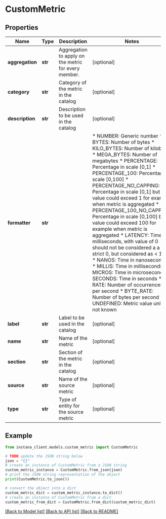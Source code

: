 # CustomMetric


## Properties

Name | Type | Description | Notes
------------ | ------------- | ------------- | -------------
**aggregation** | **str** | Aggregation to apply on the metric for every member. | [optional] 
**category** | **str** | Category of the metric in the catalog | [optional] 
**description** | **str** | Description to be used in the catalog | [optional] 
**formatter** | **str** | | * NUMBER: Generic number * BYTES: Number of bytes * KILO_BYTES: Number of kilobytes * MEGA_BYTES: Number of megabytes * PERCENTAGE: Percentage in scale [0,1] * PERCENTAGE_100: Percentage in scale [0,100] * PERCENTAGE_NO_CAPPING: Percentage in scale [0,1] but value could exceed 1 for example when metric is aggregated * PERCENTAGE_100_NO_CAPPING: Percentage in scale [0,100] but value could exceed 100 for example when metric is aggregated * LATENCY: Time in milliseconds, with value of 0 should not be considered a a strict 0, but considered as &lt; 1ms * NANOS: Time in nanoseconds * MILLIS: Time in milliseconds * MICROS: Time in microseconds * SECONDS: Time in seconds * RATE: Number of occurrences per second * BYTE_RATE: Number of bytes per second * UNDEFINED: Metric value unit is not known  | [optional] 
**label** | **str** | Label to be used in the catalog | [optional] 
**name** | **str** | Name of the metric | [optional] 
**section** | **str** | Section of the metric in the catalog | [optional] 
**source** | **str** | Name of the source metric | [optional] 
**type** | **str** | Type of entity for the source metric | [optional] 

## Example

```python
from instana_client.models.custom_metric import CustomMetric

# TODO update the JSON string below
json = "{}"
# create an instance of CustomMetric from a JSON string
custom_metric_instance = CustomMetric.from_json(json)
# print the JSON string representation of the object
print(CustomMetric.to_json())

# convert the object into a dict
custom_metric_dict = custom_metric_instance.to_dict()
# create an instance of CustomMetric from a dict
custom_metric_from_dict = CustomMetric.from_dict(custom_metric_dict)
```
[[Back to Model list]](../README.md#documentation-for-models) [[Back to API list]](../README.md#documentation-for-api-endpoints) [[Back to README]](../README.md)


